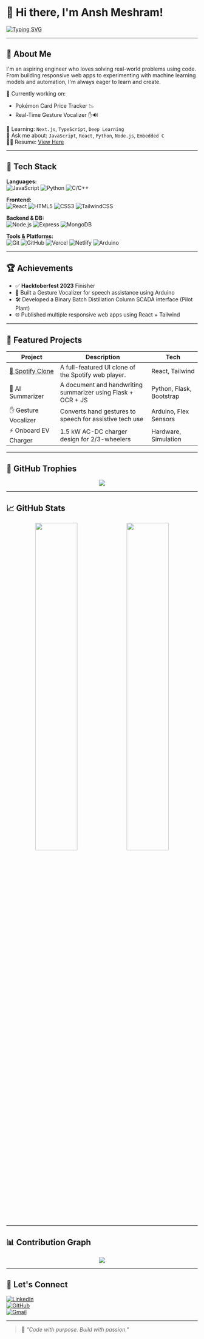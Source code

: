 # 👋 Hi there, I'm Ansh Meshram!

[![Typing SVG](https://readme-typing-svg.demolab.com?font=Fira+Code&weight=500&size=24&pause=1000&center=true&width=435&lines=Passionate+Full-Stack+Developer;AI%2FML+Explorer+%7C+COEP;Loves+building+with+React+%7C+Node.js)](https://github.com/AnshMeshram)

---

## 🧠 About Me

I'm an aspiring engineer who loves solving real-world problems using code. From building responsive web apps to experimenting with machine learning models and automation, I'm always eager to learn and create.

🔭 Currently working on:  
- Pokémon Card Price Tracker 📉  
- Real-Time Gesture Vocalizer ✋🔊  

🌱 Learning: `Next.js`, `TypeScript`, `Deep Learning`  
💬 Ask me about: `JavaScript`, `React`, `Python`, `Node.js`, `Embedded C`  
🧑‍💼 Resume: [View Here](#) <!-- Add your hosted resume link -->

---

## 🚀 Tech Stack

**Languages:**  
![JavaScript](https://img.shields.io/badge/-JavaScript-black?style=flat-square&logo=javascript) ![Python](https://img.shields.io/badge/-Python-black?style=flat-square&logo=python) ![C/C++](https://img.shields.io/badge/-C/C++-black?style=flat-square&logo=c)

**Frontend:**  
![React](https://img.shields.io/badge/-React-black?style=flat-square&logo=react) ![HTML5](https://img.shields.io/badge/-HTML5-black?style=flat-square&logo=html5) ![CSS3](https://img.shields.io/badge/-CSS3-black?style=flat-square&logo=css3) ![TailwindCSS](https://img.shields.io/badge/-TailwindCSS-black?style=flat-square&logo=tailwind-css)

**Backend & DB:**  
![Node.js](https://img.shields.io/badge/-Node.js-black?style=flat-square&logo=node.js) ![Express](https://img.shields.io/badge/-Express-black?style=flat-square&logo=express) ![MongoDB](https://img.shields.io/badge/-MongoDB-black?style=flat-square&logo=mongodb)

**Tools & Platforms:**  
![Git](https://img.shields.io/badge/-Git-black?style=flat-square&logo=git) ![GitHub](https://img.shields.io/badge/-GitHub-black?style=flat-square&logo=github) ![Vercel](https://img.shields.io/badge/-Vercel-black?style=flat-square&logo=vercel) ![Netlify](https://img.shields.io/badge/-Netlify-black?style=flat-square&logo=netlify) ![Arduino](https://img.shields.io/badge/-Arduino-black?style=flat-square&logo=arduino)

---

## 🏆 Achievements

- ✅ **Hacktoberfest 2023** Finisher  
- 🔌 Built a Gesture Vocalizer for speech assistance using Arduino  
- 🛠️ Developed a Binary Batch Distillation Column SCADA interface (Pilot Plant)  
- 🌐 Published multiple responsive web apps using React + Tailwind  

---

## 📌 Featured Projects

| Project | Description | Tech |
|--------|-------------|------|
| [🎵 Spotify Clone](https://github.com/AnshMeshram/spotify-clone) | A full-featured UI clone of the Spotify web player. | React, Tailwind |
| 🧠 AI Summarizer | A document and handwriting summarizer using Flask + OCR + JS | Python, Flask, Bootstrap |
| ✋ Gesture Vocalizer | Converts hand gestures to speech for assistive tech use | Arduino, Flex Sensors |
| ⚡ Onboard EV Charger | 1.5 kW AC-DC charger design for 2/3-wheelers | Hardware, Simulation |

---

## 🏅 GitHub Trophies

<p align="center">
  <img src="https://github-profile-trophy.vercel.app/?username=AnshMeshram&theme=radical&no-frame=true&row=1&column=7" />
</p>

---

## 📈 GitHub Stats

<p align="center">
  <img src="https://github-readme-stats.vercel.app/api?username=AnshMeshram&show_icons=true&theme=radical" width="47%" />
  <img src="https://github-readme-streak-stats.herokuapp.com/?user=AnshMeshram&theme=radical" width="47%" />
</p>

---

## 📊 Contribution Graph

<p align="center">
  <img src="https://github-readme-activity-graph.vercel.app/graph?username=AnshMeshram&theme=react-dark" />
</p>

---

## 🧭 Let's Connect

[![LinkedIn](https://img.shields.io/badge/-LinkedIn-0A66C2?style=flat-square&logo=linkedin&logoColor=white)](https://www.linkedin.com/in/anshmeshram/)  
[![GitHub](https://img.shields.io/badge/-GitHub-333?style=flat-square&logo=github&logoColor=white)](https://github.com/AnshMeshram)  
[![Gmail](https://img.shields.io/badge/-Gmail-red?style=flat-square&logo=gmail&logoColor=white)](mailto:anshmeshram2003@gmail.com)

---

> 🚀 *"Code with purpose. Build with passion."*
